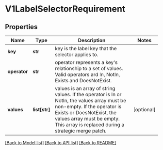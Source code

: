 # V1LabelSelectorRequirement

## Properties
Name | Type | Description | Notes
------------ | ------------- | ------------- | -------------
**key** | **str** | key is the label key that the selector applies to. |
**operator** | **str** | operator represents a key&#39;s relationship to a set of values. Valid operators ard In, NotIn, Exists and DoesNotExist. |
**values** | **list[str]** | values is an array of string values. If the operator is In or NotIn, the values array must be non-empty. If the operator is Exists or DoesNotExist, the values array must be empty. This array is replaced during a strategic merge patch. | [optional]

[[Back to Model list]](../README.md#documentation-for-models) [[Back to API list]](../README.md#documentation-for-api-endpoints) [[Back to README]](../README.md)


